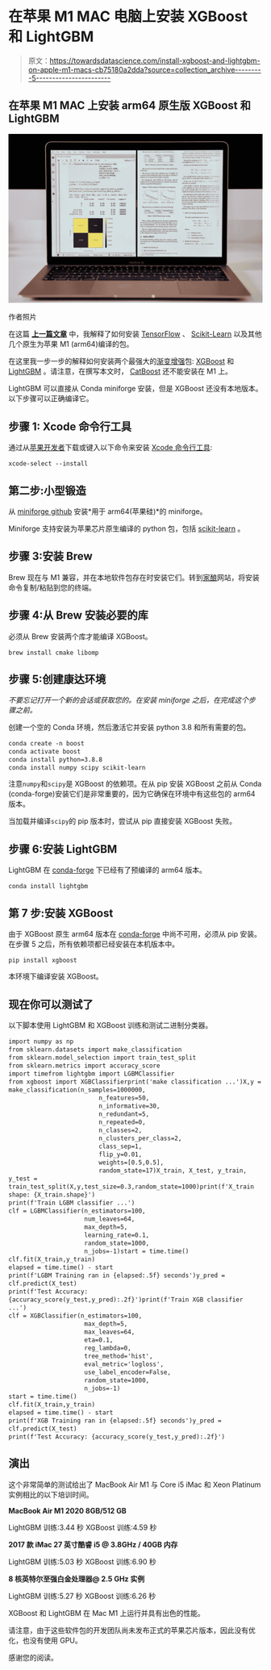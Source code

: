 # 在苹果 M1 MAC 电脑上安装 XGBoost 和 LightGBM

> 原文：<https://towardsdatascience.com/install-xgboost-and-lightgbm-on-apple-m1-macs-cb75180a2dda?source=collection_archive---------5----------------------->

## 在苹果 M1 MAC 上安装 arm64 原生版 XGBoost 和 LightGBM

![](img/32bb992f14cfe5f9846af29c111ca1dc.png)

作者照片

在这篇 [**上一篇文章**](/tensorflow-2-4-on-apple-silicon-m1-installation-under-conda-environment-ba6de962b3b8) 中，我解释了如何安装 [TensorFlow](https://github.com/apple/tensorflow_macos) 、 [Scikit-Learn](https://scikit-learn.org/stable/) 以及其他几个原生为苹果 M1 (arm64)编译的包。

在这里我一步一步的解释如何安装两个最强大的[渐变增强](https://en.wikipedia.org/wiki/Gradient_boosting)包: [XGBoost](https://xgboost.readthedocs.io/en/latest/index.html) 和 [LightGBM](https://lightgbm.readthedocs.io/en/latest/) 。请注意，在撰写本文时， [CatBoost](https://catboost.ai/) 还不能安装在 M1 上。

LightGBM 可以直接从 Conda miniforge 安装，但是 XGBoost 还没有本地版本。以下步骤可以正确编译它。

## 步骤 1: Xcode 命令行工具

通过从[苹果开发者](https://developer.apple.com/)下载或键入以下命令来安装 [Xcode 命令行工具](https://developer.apple.com/download/more/?=command%20line%20tools):

```
xcode-select --install
```

## 第二步:小型锻造

从 [miniforge github](https://github.com/conda-forge/miniforge) 安装*用于 arm64(苹果硅)*的 miniforge。

Miniforge 支持安装为苹果芯片原生编译的 python 包，包括 [scikit-learn](https://scikit-learn.org/stable/) 。

## 步骤 3:安装 Brew

Brew 现在与 M1 兼容，并在本地软件包存在时安装它们。转到[家酿](https://brew.sh/index_fr)网站，将安装命令复制/粘贴到您的终端。

## 步骤 4:从 Brew 安装必要的库

必须从 Brew 安装两个库才能编译 XGBoost。

```
brew install cmake libomp
```

## 步骤 5:创建康达环境

*不要忘记打开一个新的会话或获取您的。在安装 miniforge 之后，在完成这个步骤之前。*

创建一个空的 Conda 环境，然后激活它并安装 python 3.8 和所有需要的包。

```
conda create -n boost
conda activate boost
conda install python=3.8.8
conda install numpy scipy scikit-learn
```

注意`numpy`和`scipy`是 XGBoost 的依赖项。在从 pip 安装 XGBoost 之前从 Conda (conda-forge)安装它们是非常重要的，因为它确保在环境中有这些包的 arm64 版本。

当加载并编译`scipy`的 pip 版本时，尝试从 pip 直接安装 XGBoost 失败。

## 步骤 6:安装 LightGBM

LightGBM 在 [conda-forge](https://conda-forge.org/) 下已经有了预编译的 arm64 版本。

```
conda install lightgbm
```

## 第 7 步:安装 XGBoost

由于 XGBoost 原生 arm64 版本在 [conda-forge](https://conda-forge.org/) 中尚不可用，必须从 pip 安装。在步骤 5 之后，所有依赖项都已经安装在本机版本中。

```
pip install xgboost
```

本环境下编译安装 XGBoost。

## 现在你可以测试了

以下脚本使用 LightGBM 和 XGBoost 训练和测试二进制分类器。

```
import numpy as np
from sklearn.datasets import make_classification
from sklearn.model_selection import train_test_split
from sklearn.metrics import accuracy_score
import timefrom lightgbm import LGBMClassifier
from xgboost import XGBClassifierprint('make classification ...')X,y = make_classification(n_samples=1000000,
                         n_features=50,
                         n_informative=30,
                         n_redundant=5,
                         n_repeated=0,
                         n_classes=2,
                         n_clusters_per_class=2,
                         class_sep=1,
                         flip_y=0.01,
                         weights=[0.5,0.5],
                         random_state=17)X_train, X_test, y_train, y_test = train_test_split(X,y,test_size=0.3,random_state=1000)print(f'X_train shape: {X_train.shape}')
print(f'Train LGBM classifier ...')
clf = LGBMClassifier(n_estimators=100,
                     num_leaves=64,
                     max_depth=5,
                     learning_rate=0.1,
                     random_state=1000,
                     n_jobs=-1)start = time.time()
clf.fit(X_train,y_train)
elapsed = time.time() - start
print(f'LGBM Training ran in {elapsed:.5f} seconds')y_pred = clf.predict(X_test)
print(f'Test Accuracy: {accuracy_score(y_test,y_pred):.2f}')print(f'Train XGB classifier ...')
clf = XGBClassifier(n_estimators=100,
                     max_depth=5,
                     max_leaves=64,
                     eta=0.1,
                     reg_lambda=0,
                     tree_method='hist',
                     eval_metric='logloss',
                     use_label_encoder=False,
                     random_state=1000,
                     n_jobs=-1)
start = time.time()
clf.fit(X_train,y_train)
elapsed = time.time() - start
print(f'XGB Training ran in {elapsed:.5f} seconds')y_pred = clf.predict(X_test)
print(f'Test Accuracy: {accuracy_score(y_test,y_pred):.2f}')
```

## 演出

这个非常简单的测试给出了 MacBook Air M1 与 Core i5 iMac 和 Xeon Platinum 实例相比的以下培训时间。

**MacBook Air M1 2020 8GB/512 GB**

LightGBM 训练:3.44 秒
XGBoost 训练:4.59 秒

**2017 款 iMac 27 英寸酷睿 i5 @ 3.8GHz / 40GB 内存**

LightGBM 训练:5.03 秒
XGBoost 训练:6.90 秒

**8 核英特尔至强白金处理器@ 2.5 GHz 实例**

LightGBM 训练:5.27 秒
XGBoost 训练:6.26 秒

XGBoost 和 LightGBM 在 Mac M1 上运行并具有出色的性能。

请注意，由于这些软件包的开发团队尚未发布正式的苹果芯片版本，因此没有优化，也没有使用 GPU。

感谢您的阅读。